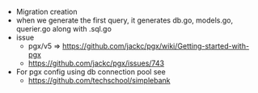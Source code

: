 * Migration creation
* when we generate the first query, it generates db.go, models.go, querier.go along with <accounts>.sql.go
* issue
  * pgx/v5 => https://github.com/jackc/pgx/wiki/Getting-started-with-pgx
  * https://github.com/jackc/pgx/issues/743
* For pgx config using db connection pool see
  - https://github.com/techschool/simplebank
